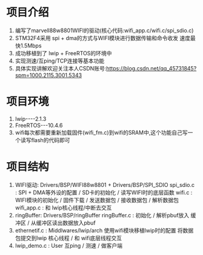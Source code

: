 # 项目介绍
1.  编写了marvell88w8801WIFI的驱动(核心代码:wifi_app.c/wifi.c/spi_sdio.c)
2.  STM32F4采用 spi + dma的方式与WIFI模块进行数据传输和命令收发 速度最快1.5Mbps
3.  成功移植到了 lwip + FreeRTOS的环境中
4.  实现测速/互ping/TCP连接等基本功能
5.  具体实现讲解欢迎关注本人CSDN账号:https://blog.csdn.net/qq_45731845?spm=1000.2115.3001.5343
# 项目环境
1. lwip----2.1.3
2. FreeRTOS---10.4.6
3. wifi每次都需要重新加载固件(wifi_fm.c)到wifi的SRAM中,这个功能自己写一个读写flash的代码即可
# 项目结构
1. WIFI驱动: Drivers/BSP/WIFI88w8801 + Drivers/BSP/SPI_SDIO
    spi_sdio.c : SPI +  DMA等外设的配置 /  SD卡的初始化 / 读写WIFI时的底层函数
    wifi.c : WIFI模块的初始化 / 固件下载 / 发送数据包 / 接收数据包 / 解析数据包
    wifi_app.c : 和 lwip核心线程/中断去交互
2. ringBuffer: Drivers/BSP/ringBuffer
    ringBuffer.c : 初始化 / 解析pbuf放入 缓冲区 / 从缓冲区读出数据放入pbuf
3. ethernetif.c : Middlwares/lwip/arch
    使用wifi模块移植lwip时的配置
    将数据包提交到lwip 核心线程 / 和 wifi底层线程交互
4. lwip_demo.c : User
    互ping / 测速 / 做客户端
